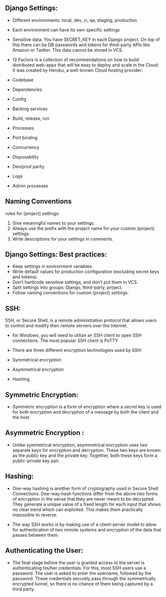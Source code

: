 ## Django Settings:
- Different environments:
local, dev, ci, qa, staging, production
- Each environment can have its own specific settings

- Sensitive data. You have SECRET_KEY in each Django project. On top of this there can be DB passwords and tokens for third-party APIs like Amazon or Twitter. This data cannot be stored in VCS.
- 12 Factors is a collection of recommendations on how to build distributed web-apps that will be easy to deploy and scale in the Cloud. It was created by Heroku, a well-known Cloud hosting provider:
- Codebase
- Dependencies
- Config
- Backing services
- Build, release, run
- Processes
- Port binding
- Concurrency
- Disposability
- Dev/prod parity
- Logs
- Admin processes
## Naming Conventions
rules for (project) settings:
1) Give meaningful names to your settings.
2) Always use the prefix with the project name for your custom (project) settings.
3) Write descriptions for your settings in comments.

## Django Settings: Best practices:
- Keep settings in environment variables.
- Write default values for production configuration (excluding secret keys and tokens).
- Don’t hardcode sensitive settings, and don’t put them in VCS.
- Split settings into groups: Django, third-party, project.
- Follow naming conventions for custom (project) settings.

## SSH:
SSH, or Secure Shell, is a remote administration protocol that allows users to control and modify their remote servers over the Internet. 
- for Windows, you will need to utilize an SSH client to open SSH connections. The most popular SSH client is PuTTY

- There are three different encryption technologies used by SSH:

- Symmetrical encryption
- Asymmetrical encryption
- Hashing.

## Symmetric Encryption:
- Symmetric encryption is a form of encryption where a secret key is used for both encryption and decryption of a message by both the client and the host
## Asymmetric Encryption : 
- Unlike symmetrical encryption, asymmetrical encryption uses two separate keys for encryption and decryption. These two keys are known as the public key and the private key. Together, both these keys form a public-private key pair.
## Hashing:
- One-way hashing is another form of cryptography used in Secure Shell Connections. One-way-hash functions differ from the above two forms of encryption in the sense that they are never meant to be decrypted. They generate a unique value of a fixed length for each input that shows no clear trend which can exploited. This makes them practically impossible to reverse.

- The way SSH works is by making use of a client-server model to allow for authentication of two remote systems and encryption of the data that passes between them.

## Authenticating the User:
- The final stage before the user is granted access to the server is authenticating his/her credentials. For this, most SSH users use a password. The user is asked to enter the username, followed by the password. These credentials securely pass through the symmetrically encrypted tunnel, so there is no chance of them being captured by a third party.